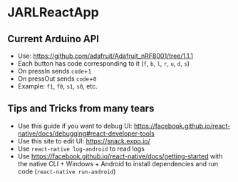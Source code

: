 # JARLReactApp

## Current Arduino API
* Use: https://github.com/adafruit/Adafruit_nRF8001/tree/1.1.1
* Each button has code corresponding to it (`f`, `b`, `l`, `r`, `u`, `d`, `s`)
* On pressIn sends `code`+`1`
* On pressOut sends `code`+`0`
* Example: `f1`, `f0`, `s1`, `s0`, etc.

## Tips and Tricks from many tears
* Use this guide if you want to debug UI: https://facebook.github.io/react-native/docs/debugging#react-developer-tools
* Use this site to edit UI: https://snack.expo.io/
* Use `react-native log-android` to read logs
* Use https://facebook.github.io/react-native/docs/getting-started with the native CLI + Windows + Android to install dependencies and run code (`react-native run-android`)
